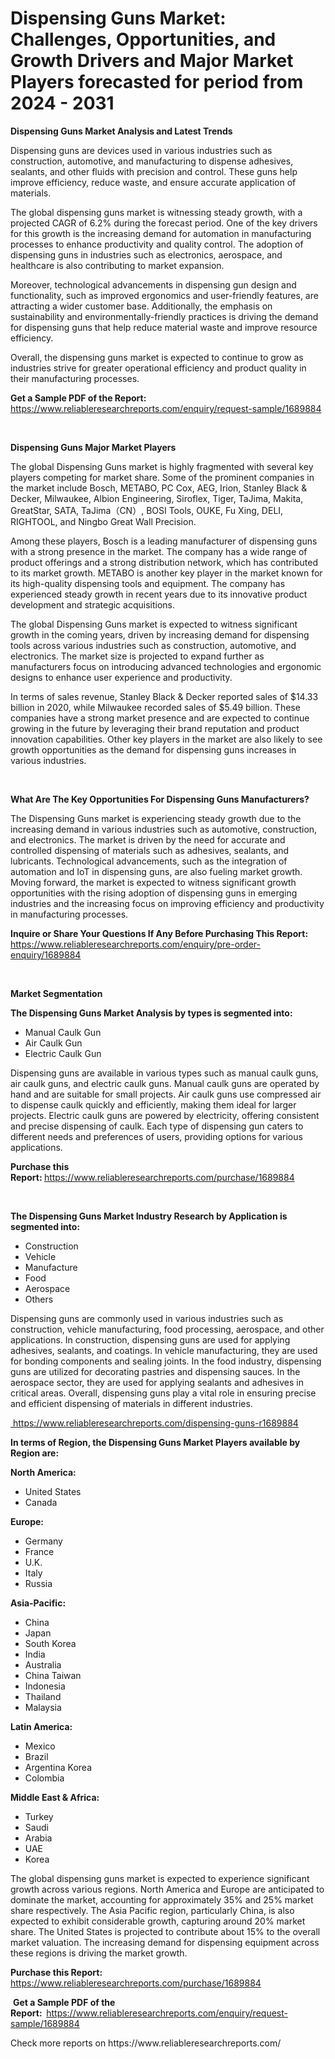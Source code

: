 <p><h1>Dispensing Guns Market: Challenges, Opportunities, and Growth Drivers and Major Market Players forecasted for period from 2024 - 2031</h1></p><p><strong>Dispensing Guns Market Analysis and Latest Trends</strong></p>
<p><p>Dispensing guns are devices used in various industries such as construction, automotive, and manufacturing to dispense adhesives, sealants, and other fluids with precision and control. These guns help improve efficiency, reduce waste, and ensure accurate application of materials.</p><p>The global dispensing guns market is witnessing steady growth, with a projected CAGR of 6.2% during the forecast period. One of the key drivers for this growth is the increasing demand for automation in manufacturing processes to enhance productivity and quality control. The adoption of dispensing guns in industries such as electronics, aerospace, and healthcare is also contributing to market expansion.</p><p>Moreover, technological advancements in dispensing gun design and functionality, such as improved ergonomics and user-friendly features, are attracting a wider customer base. Additionally, the emphasis on sustainability and environmentally-friendly practices is driving the demand for dispensing guns that help reduce material waste and improve resource efficiency.</p><p>Overall, the dispensing guns market is expected to continue to grow as industries strive for greater operational efficiency and product quality in their manufacturing processes.</p></p>
<p><strong>Get a Sample PDF of the Report:&nbsp;</strong> <a href="https://www.reliableresearchreports.com/enquiry/request-sample/1689884">https://www.reliableresearchreports.com/enquiry/request-sample/1689884</a></p>
<p>&nbsp;</p>
<p><strong>Dispensing Guns Major Market Players</strong></p>
<p><p>The global Dispensing Guns market is highly fragmented with several key players competing for market share. Some of the prominent companies in the market include Bosch, METABO, PC Cox, AEG, Irion, Stanley Black & Decker, Milwaukee, Albion Engineering, Siroflex, Tiger, TaJima, Makita, GreatStar, SATA, TaJima（CN）, BOSI Tools, OUKE, Fu Xing, DELI, RIGHTOOL, and Ningbo Great Wall Precision. </p><p>Among these players, Bosch is a leading manufacturer of dispensing guns with a strong presence in the market. The company has a wide range of product offerings and a strong distribution network, which has contributed to its market growth. METABO is another key player in the market known for its high-quality dispensing tools and equipment. The company has experienced steady growth in recent years due to its innovative product development and strategic acquisitions.</p><p>The global Dispensing Guns market is expected to witness significant growth in the coming years, driven by increasing demand for dispensing tools across various industries such as construction, automotive, and electronics. The market size is projected to expand further as manufacturers focus on introducing advanced technologies and ergonomic designs to enhance user experience and productivity.</p><p>In terms of sales revenue, Stanley Black & Decker reported sales of $14.33 billion in 2020, while Milwaukee recorded sales of $5.49 billion. These companies have a strong market presence and are expected to continue growing in the future by leveraging their brand reputation and product innovation capabilities. Other key players in the market are also likely to see growth opportunities as the demand for dispensing guns increases in various industries.</p></p>
<p>&nbsp;</p>
<p><strong>What Are The Key Opportunities For Dispensing Guns Manufacturers?</strong></p>
<p><p>The Dispensing Guns market is experiencing steady growth due to the increasing demand in various industries such as automotive, construction, and electronics. The market is driven by the need for accurate and controlled dispensing of materials such as adhesives, sealants, and lubricants. Technological advancements, such as the integration of automation and IoT in dispensing guns, are also fueling market growth. Moving forward, the market is expected to witness significant growth opportunities with the rising adoption of dispensing guns in emerging industries and the increasing focus on improving efficiency and productivity in manufacturing processes.</p></p>
<p><strong>Inquire or Share Your Questions If Any Before Purchasing This Report:</strong> <a href="https://www.reliableresearchreports.com/enquiry/pre-order-enquiry/1689884">https://www.reliableresearchreports.com/enquiry/pre-order-enquiry/1689884</a></p>
<p>&nbsp;</p>
<p><strong>Market Segmentation</strong></p>
<p><strong>The Dispensing Guns Market Analysis by types is segmented into:</strong></p>
<p><ul><li>Manual Caulk Gun</li><li>Air Caulk Gun</li><li>Electric Caulk Gun</li></ul></p>
<p><p>Dispensing guns are available in various types such as manual caulk guns, air caulk guns, and electric caulk guns. Manual caulk guns are operated by hand and are suitable for small projects. Air caulk guns use compressed air to dispense caulk quickly and efficiently, making them ideal for larger projects. Electric caulk guns are powered by electricity, offering consistent and precise dispensing of caulk. Each type of dispensing gun caters to different needs and preferences of users, providing options for various applications.</p></p>
<p><strong>Purchase this Report:&nbsp;</strong><a href="https://www.reliableresearchreports.com/purchase/1689884">https://www.reliableresearchreports.com/purchase/1689884</a></p>
<p>&nbsp;</p>
<p><strong>The Dispensing Guns Market Industry Research by Application is segmented into:</strong></p>
<p><ul><li>Construction</li><li>Vehicle</li><li>Manufacture</li><li>Food</li><li>Aerospace</li><li>Others</li></ul></p>
<p><p>Dispensing guns are commonly used in various industries such as construction, vehicle manufacturing, food processing, aerospace, and other applications. In construction, dispensing guns are used for applying adhesives, sealants, and coatings. In vehicle manufacturing, they are used for bonding components and sealing joints. In the food industry, dispensing guns are utilized for decorating pastries and dispensing sauces. In the aerospace sector, they are used for applying sealants and adhesives in critical areas. Overall, dispensing guns play a vital role in ensuring precise and efficient dispensing of materials in different industries.</p></p>
<p><a href="https://www.reliableresearchreports.com/dispensing-guns-r1689884">&nbsp;https://www.reliableresearchreports.com/dispensing-guns-r1689884</a></p>
<p><strong>In terms of Region, the Dispensing Guns Market Players available by Region are:</strong></p>
<p>
    <p> <strong> North America: </strong>
        <ul>
            <li>United States</li>
            <li>Canada</li>
        </ul>
        </p> 
    <p> <strong> Europe: </strong>
        <ul>
            <li>Germany</li>
            <li>France</li>
            <li>U.K.</li>
            <li>Italy</li>
            <li>Russia</li>
        </ul>
        </p> 
    <p> <strong> Asia-Pacific: </strong>
        <ul>
            <li>China</li>
            <li>Japan</li>
            <li>South Korea</li>
            <li>India</li>
            <li>Australia</li>
            <li>China Taiwan</li>
            <li>Indonesia</li>
            <li>Thailand</li>
            <li>Malaysia</li>
        </ul>
        </p> 
    <p> <strong> Latin America: </strong>
        <ul>
            <li>Mexico</li>
            <li>Brazil</li>
            <li>Argentina Korea</li>
            <li>Colombia</li>
        </ul>
        </p> 
    <p> <strong> Middle East & Africa: </strong>
        <ul>
            <li>Turkey</li>
            <li>Saudi</li>
            <li>Arabia</li>
            <li>UAE</li>
            <li>Korea</li>
        </ul>
    </p>
    </p>
<p><p>The global dispensing guns market is expected to experience significant growth across various regions. North America and Europe are anticipated to dominate the market, accounting for approximately 35% and 25% market share respectively. The Asia Pacific region, particularly China, is also expected to exhibit considerable growth, capturing around 20% market share. The United States is projected to contribute about 15% to the overall market valuation. The increasing demand for dispensing equipment across these regions is driving the market growth.</p></p>
<p><strong>Purchase this Report: </strong><a href="https://www.reliableresearchreports.com/purchase/1689884">https://www.reliableresearchreports.com/purchase/1689884</a></p>
<p>&nbsp;<strong>Get a Sample PDF of the Report:&nbsp;&nbsp;</strong><a href="https://www.reliableresearchreports.com/enquiry/request-sample/1689884">https://www.reliableresearchreports.com/enquiry/request-sample/1689884</a></p>
<p><strong></strong></p>
<p>Check more reports on https://www.reliableresearchreports.com/</p>